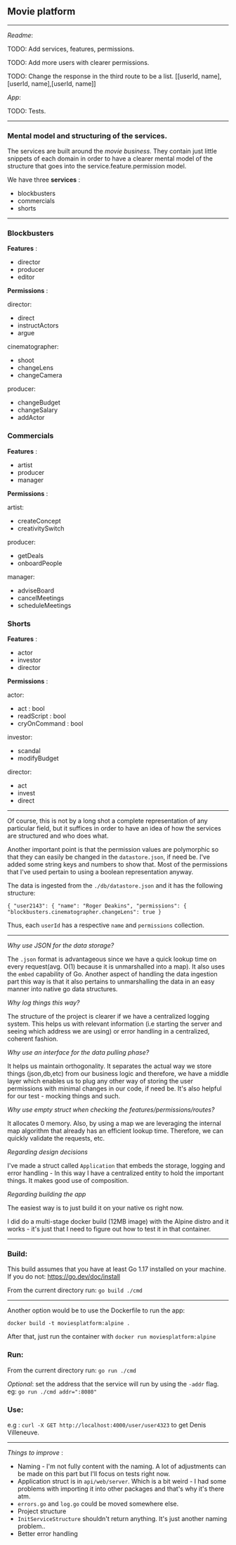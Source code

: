 ## Movie platform 


---

*Readme*: 

TODO: Add services, features, permissions.

TODO: Add more users with clearer permissions.

TODO: Change the response in the third route to be a list. [[userId, name],[userId, name],[userId, name]]

*App*:

TODO: Tests.


---


### Mental model and structuring of the services.

The services are built around the *movie business*. They contain just little snippets of each domain in order to have a
clearer mental model of the structure that goes into the service.feature.permission model.

We have three **services** :

- blockbusters
- commercials
- shorts

---
### Blockbusters

**Features** :

- director
- producer
- editor

**Permissions** :

director:

- direct
- instructActors
- argue

cinematographer:

- shoot
- changeLens
- changeCamera

producer:

- changeBudget
- changeSalary
- addActor

### Commercials

**Features** :

- artist
- producer
- manager

**Permissions** :

artist:

- createConcept
- creativitySwitch

producer:

- getDeals
- onboardPeople

manager:

- adviseBoard
- cancelMeetings
- scheduleMeetings

### Shorts

**Features** :

- actor 
- investor
- director

**Permissions** :

actor:

- act : bool
- readScript : bool
- cryOnCommand : bool

investor:

- scandal
- modifyBudget

director:

- act
- invest
- direct

---

Of course, this is not by a long shot a complete representation of any particular field, but it suffices in order to have an idea of how the services are structured and who does what.

Another important point is that the permission values are polymorphic so that they can easily be changed in the `datastore.json`, if need be. I've added some string keys and numbers to show that. Most of the permissions that I've used pertain to using a boolean representation anyway.


The data is ingested from the `./db/datastore.json` and it has the following structure:

`{
"user2143": {
"name": "Roger Deakins",
"permissions": {
"blockbusters.cinematographer.changeLens": true }
`   

Thus, each `userId` has a respective `name` and `permissions` collection. 

---
*Why use JSON for the data storage?*

The `.json` format is advantageous since we have a quick lookup time on every request(avg. O(1) because it is unmarshalled into a map). It also uses the `embed` capability of Go.
Another aspect of handling the data ingestion part this way is that it also pertains to unmarshalling the data in an easy manner into native go data structures.


*Why log things this way?*

The structure of the project is clearer if we have a centralized logging system. This helps us
with relevant information (i.e starting the server and seeing which address we are using) or error handling in a centralized, coherent fashion.

*Why use an interface for the data pulling phase?* 

It helps us maintain orthogonality. It separates the actual way we store things (json,db,etc) from our
business logic and therefore, we have a middle layer which enables us to plug any other way of storing
the user permissions with minimal changes in our code, if need be. It's also helpful for our test - mocking things and such.

*Why use empty struct when checking the features/permissions/routes?*

It allocates 0 memory. Also, by using a map we are leveraging the internal map algorithm that already has an efficient lookup time. Therefore, we can quickly validate the requests, etc. 

*Regarding design decisions*

I've made a struct called `Application` that embeds the storage, logging and error handling - In this way I have a centralized entity to hold the important things. It makes good use of composition.

*Regarding building the app*

The easiest way is to just build it on your native os right now.

I did do a multi-stage docker build (12MB image) with the Alpine distro and it works - it's just that I need to figure out how to test it in that container.


---

### Build:

This build assumes that you have at least Go 1.17 installed on your machine. If you do not: https://go.dev/doc/install

From the current directory run: `go build ./cmd`

---

Another option would be to use the Dockerfile to run the app:

`docker build -t moviesplatform:alpine .`

After that, just run the container with `docker run moviesplatform:alpine`


### Run:

From the current directory run: `go run ./cmd`

*Optional*: set the address that the service will run by using the `-addr` flag. eg: `go run ./cmd addr=":8080"`

### Use:
e.g : `curl -X GET http://localhost:4000/user/user4323` to get Denis Villeneuve.

---

*Things to improve* :

- Naming - I'm not fully content with the naming. A lot of adjustments can be made on this part but I'll focus on tests right now.
- Application struct is in `api/web/server`. Which is a bit weird - I had some problems with importing it into other packages and that's why it's there atm.
- `errors.go` and `log.go` could be moved somewhere else.
- Project structure 
- `InitServiceStructure` shouldn't return anything. It's just another naming problem..
- Better error handling
